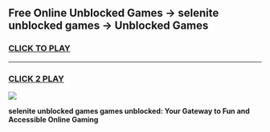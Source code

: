 
## Free Online Unblocked Games → selenite unblocked games → Unblocked Games
<h3>
<a href="https://premium.freeplayer.one?title=selenite_unblocked_games&ref=21F">CLICK TO PLAY</a></h3>
<hr>

<h3>
<a href="https://premium.freeplayer.one?title=selenite_unblocked_games&ref=21F">CLICK 2 PLAY</a>
  
</h3>

<a href="https://premium.freeplayer.one?title=selenite_unblocked_games&ref=21F/"><img src="https://clearcache.store/games.png"></a>


**selenite unblocked games games unblocked: Your Gateway to Fun and Accessible Online Gaming**
